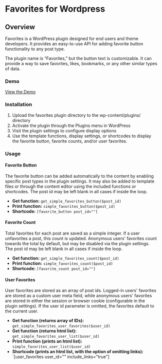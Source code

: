 # Favorites for Wordpress

## Overview

Favorites is a WordPress plugin designed for end users and theme developers. It provides an easy-to-use API for adding favorite button functionality to any post type.

The plugin name is “Favorites,” but the button text is customizable. It can provide a way to save favorites, likes, bookmarks, or any other similar types of data.

### Demo 
[View the Demo](http://favoriteposts.com)


### Installation 
1. Upload the favorites plugin directory to the wp-content/plugins/ directory
2. Activate the plugin through the Plugins menu in WordPress
3. Visit the plugin settings to configure display options
4. Use the template functions, display settings, or shortcodes to display the favorite button, favorite counts, and/or user favorites.


### Usage

#### Favorite Button
The favorite button can be added automatically to the content by enabling specific post types in the plugin settings. It may also be added to template files or through the content editor using the included functions or shortcodes. The post id may be left blank in all cases if inside the loop.

- **Get function:** `get_simple_favorites_button($post_id)`
- **Print function:** `simple_favorites_button($post_id)`
- **Shortcode:** `[favorite_button post_id=""]`

#### Favorite Count
Total favorites for each post are saved as a simple integer. If a user unfavorites a post, this count is updated. Anonymous users' favorites count towards the total by default, but may be disabled via the plugin settings. The post id may be left blank in all cases if inside the loop.

- **Get function:** `get_simple_favorites_count($post_id)`
- **Print function:** `simple_favorites_count($post_id)`
- **Shortcode:** `[favorite_count post_id=""]`

#### User Favorites
User favorites are stored as an array of post ids. Logged-in users' favorites are stored as a custom user meta field, while anonymous users' favorites are stored in either the session or browser cookie (configurable in the plugin settings). If the user id parameter is omitted, the favorites default to the current user.

- **Get function (returns array of IDs):** `get_simple_favorites_user_favorites($user_id)`
- **Get function (returns html list):** `get_simple_favorites_user_list($user_id)`
- **Print function (prints an html list):** `simple_favorites_user_list($user_id)`
- **Shortcode (prints an html list, with the option of omitting links):** `[user_favorites user_id="" include_links="true"]
